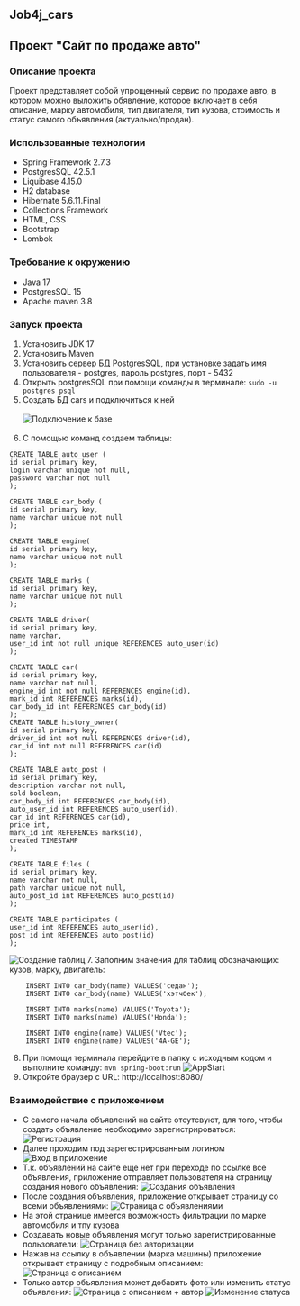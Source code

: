 ## Job4j_cars

## Проект "Сайт по продаже авто"

###  Описание проекта

Проект представляет собой упрощенный сервис по продаже авто, в котором можно выложить обявление, которое включает 
в себя описание, марку автомобиля, тип двигателя, тип кузова, стоимость и статус самого объявления (актуально/продан).


### Использованные технологии
* Spring Framework 2.7.3
* PostgresSQL 42.5.1
* Liquibase 4.15.0
* H2 database
* Hibernate 5.6.11.Final
* Collections Framework
* HTML, CSS
* Bootstrap
* Lombok

### Требование к окружению
* Java 17
* PostgresSQL 15
* Apache maven 3.8

### Запуск проекта
1. Установить JDK 17
2. Установить Maven
3. Установить сервер БД PostgresSQL, при установке задать имя пользователя - postgres, пароль postgres, порт - 5432
4. Открыть postgresSQL при помощи команды в терминале: 
``sudo -u postgres psql``
5. Создать БД cars и подключиться к ней<br><br>
![Подключение к базе](img/connectioncreate.png)<br><br>
6. С помощью команд создаем таблицы:
```postgres-sql 
CREATE TABLE auto_user (
id serial primary key,
login varchar unique not null,
password varchar not null
);

CREATE TABLE car_body (
id serial primary key,
name varchar unique not null
);

CREATE TABLE engine(
id serial primary key,
name varchar unique not null
);

CREATE TABLE marks (
id serial primary key,
name varchar unique not null
);

CREATE TABLE driver(
id serial primary key,
name varchar,
user_id int not null unique REFERENCES auto_user(id)
);

CREATE TABLE car(
id serial primary key,
name varchar not null,
engine_id int not null REFERENCES engine(id),
mark_id int REFERENCES marks(id),
car_body_id int REFERENCES car_body(id)
);
CREATE TABLE history_owner(
id serial primary key,
driver_id int not null REFERENCES driver(id),
car_id int not null REFERENCES car(id)
);

CREATE TABLE auto_post (
id serial primary key,
description varchar not null,
sold boolean,
car_body_id int REFERENCES car_body(id),
auto_user_id int REFERENCES auto_user(id),
car_id int REFERENCES car(id),
price int,
mark_id int REFERENCES marks(id),
created TIMESTAMP
);

CREATE TABLE files (
id serial primary key,
name varchar not null,
path varchar unique not null,
auto_post_id int REFERENCES auto_post(id)
);

CREATE TABLE participates (
user_id int REFERENCES auto_user(id),
post_id int REFERENCES auto_post(id)
); 
  ```
![Создание таблиц](img/createtables.png)
7. Заполним значения для таблиц обозначающих: кузов, марку, двигатель:
```postgres-sql
    INSERT INTO car_body(name) VALUES('седан');
    INSERT INTO car_body(name) VALUES('хэтчбек');
    
    INSERT INTO marks(name) VALUES('Toyota');
    INSERT INTO marks(name) VALUES('Honda');
    
    INSERT INTO engine(name) VALUES('Vtec');
    INSERT INTO engine(name) VALUES('4A-GE');
```
8. При помощи терминала перейдите в папку с исходным кодом и выполните команду:
``mvn spring-boot:run``
![AppStart](img/start.png)
9. Откройте браузер с URL: http://localhost:8080/

### Взаимодействие с приложением 
* С самого начала объявлений на сайте отсутсвуют, для того, чтобы создать объявление необходимо зарегистрироваться:
![Регистрация](img/registration.png)
* Далее проходим под зарегестрированным логином 
![Вход в приложение](img/login.png)
* Т.к. объявлений на сайте еще нет при переходе по ссылке все объявления, приложение отправляет пользователя 
на страницу создания нового объявления:
![Создания объявления](img/create.png)
* После создания объявления, приложение открывает страницу со всеми объявлениями:
![Страница с объявлениями](img/aftercreation.png)
* На этой странице имеется возможность фильтрации по марке автомобиля и тпу кузова
* Создавать новые объявления могут только зарегистрированные пользователи:
![Страница без авторизации](img/pagewithnocreation.png)
* Нажав на ссылку в объявлении (марка машины) приложение открывает страницу с подробным описанием:
![Страница с описанием](img/lookpage.png)
* Только автор объявления может добавить фото или изменить статус объявления:
![Страница с описанием + автор](img/edit.png)
![Изменение статуса](img/sold.png)
